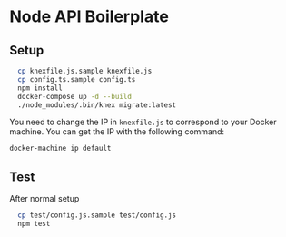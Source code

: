 # Node API Boilerplate

## Setup
```bash
  cp knexfile.js.sample knexfile.js
  cp config.ts.sample config.ts
  npm install
  docker-compose up -d --build
  ./node_modules/.bin/knex migrate:latest
```

You need to change the IP in `knexfile.js` to correspond to your Docker machine. You can get the IP with the following command:

```bash
docker-machine ip default
```

## Test
After normal setup   
```bash
  cp test/config.js.sample test/config.js
  npm test
```
